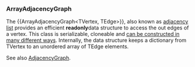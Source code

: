 ### ArrayAdjacencyGraph

The {{ArrayAdjacencyGraph<TVertex, TEdge>}}, also known as [adjacency list](http://en.wikipedia.org/wiki/Adjacency_list.md) provides an efficient  **readonly**data structure to access the out edges of a vertex. This class is serializable, cloneable and [can be constructed in many different ways](Creating-Graphs.md). Internally, the data structure keeps a dictionary from TVertex to an unordered array of TEdge elements.

See also [AdjacencyGraph](AdjacencyGraph.md).